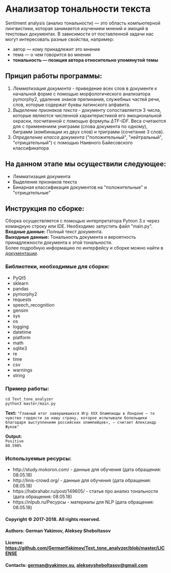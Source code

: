 # Анализатор тональности текста

Sentiment analysis (анализ тональности) — это область компьютерной лингвистики, которая занимается изучением мнений и эмоций в текстовых документах.
В зависимости от поставленной задачи нас могут интересовать разные свойства, например:
<ul>
    <li>автор — кому принадлежит это мнение</li>
    <li>тема — о чем говорится во мнении</li>
    <li><b>тональность — позиция автора относительно упомянутой темы</b></li>
</ul>

## Прицип работы программы:
<ol>
    <li><i>Лемматизация документа</i> - приведение всех слов в документе к начальной форме с помощью морфологического анализатора pymorphy2, удаление знаков препинания, служебных частей речи, слов, которые содержат буквы латинского алфавита.</li>
    <li><i>Выделение признаков текста</i> - документу сопоставляется 3 числа, которые являются численной характеристикой его эмоциональной окраски, посчитанной с помощью формулы <i>ΔTF-IDF</i>. Веса считаются для с применением униграмм (слова документа по одному), биграмм (комбинации из двух слов) и триграмм (сочетание 3 слов).</li>
    <li><i>Определение класса документа</i> ("положительный", "нейтральный", "отрицательный") с помощью Наивного Байесовского классификатора </li> 
</ol>

## На данном этапе мы осуществили следующее:
<ul>
    <li>Лемматизация документа</li>
    <li>Выделение признаков текста</li>
    <li>Бинарная классификация документов на "положительные" и "отрицательные"</li>
</ul>

## Инструкция по сборке:
Сборка осуществляется с помощью интерпретатора Pytnon 3.x через командную строку или IDE. Необходимо запустить файл "main.py".
<br><b>Входные данные:</b> Полный текст документа.
<br><b>Выходные данные:</b> Тональность документа и вероятность принадлежности документа к этой тональности.
<br>Более подробную информацию по интерфейсу и сборке можно найти в [документации](./documentation/README.md).

### Библиотеки, необходимые для сборки:
<ul>
    <li>PyQt5</li>
    <li>sklearn</li>
    <li>pandas</li>
    <li>pymorphy2</li>
    <li>requests</li>
    <li>speech_recognition</li>
    <li>gensim</li>
    <li>sys</li>
    <li>os</li>
    <li>logging</li>
    <li>datetime</li>
    <li>platform</li>
    <li>math</li>
    <li>sqlite3</li>
    <li>re</li>
    <li>time</li>
    <li>csv</li>
    <li>warnings</li>
    <li>string</li>
</ul>

### Пример работы:

`cd Text_tone_analyzer`
<br>`python3 master/main.py`


<b>Text:</b> `"Главный итог завершившихся Игр ХХХ Олимпиады в Лондоне – то чувство гордости
за нашу страну, которое испытывали болельщики благодаря выступлениям российских олимпийцев»,
— считает Александр Жуков"`

<b>Output:</b>
<br>`Positive`
<br>`80.598%`

### Используемые ресурсы:
<ul>
    <li>http://study.mokoron.com/  - данные для обучения (дата обращения: 08.05.18)</li>
    <li>http://linis-crowd.org/ - данные для обучения (дата обращения: 08.05.18)</li>
    <li>https://habrahabr.ru/post/149605/ - статья про анализ тональности (дата обращения: 08.05.18)</li>
    <li>https://nlpub.ru/Ресурсы - материалы для NLP (дата обращения: 08.05.18)</li>
</ul>

#### Copyright © 2017-2018. All rights reserved.
#### Authors: German Yakimov, Aleksey Sheboltasov
#### License: https://github.com/GermanYakimov/Text_tone_analyzer/blob/master/LICENSE
#### Contacts: german@yakimov.su, alekseysheboltasov@gmail.com
